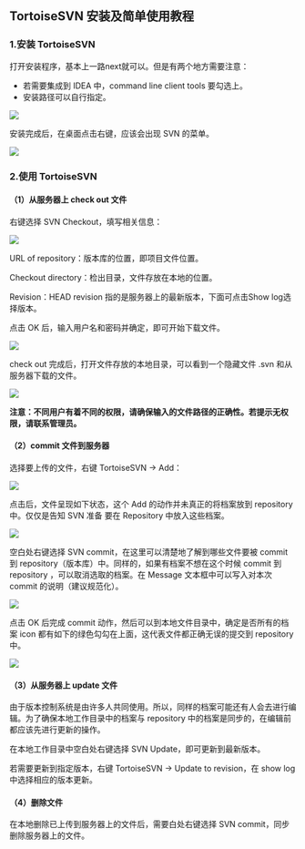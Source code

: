 ## TortoiseSVN 安装及简单使用教程

### 1.安装 TortoiseSVN

打开安装程序，基本上一路next就可以。但是有两个地方需要注意：

- 若需要集成到 IDEA 中，command line client tools 要勾选上。
- 安装路径可以自行指定。

![](../images/20190809144704.png)

安装完成后，在桌面点击右键，应该会出现 SVN 的菜单。

![](../images/20190809155630.png)



### 2.使用 TortoiseSVN

#### （1）从服务器上 check out 文件

右键选择 SVN Checkout，填写相关信息：

![](../images/20190809145738.png)

URL of repository：版本库的位置，即项目文件位置。

Checkout directory：检出目录，文件存放在本地的位置。

Revision：HEAD revision 指的是服务器上的最新版本，下面可点击Show log选择版本。

点击 OK 后，输入用户名和密码并确定，即可开始下载文件。

![](../images/20190809150944.png)

check out 完成后，打开文件存放的本地目录，可以看到一个隐藏文件 .svn 和从服务器下载的文件。

![](../images/20190809151217.png)

**注意：不同用户有着不同的权限，请确保输入的文件路径的正确性。若提示无权限，请联系管理员。**

#### （2）commit 文件到服务器

选择要上传的文件，右键 TortoiseSVN -> Add：

![](../images/20190809152321.png)

点击后，文件呈现如下状态，这个 Add 的动作并未真正的将档案放到 repository 中。仅仅是告知 SVN 准备       要在 Repository 中放入这些档案。

![](../images/20190809152650.png)

空白处右键选择 SVN commit，在这里可以清楚地了解到哪些文件要被 commit 到 repository（版本库）中。同样的，如果有档案不想在这个时候 commit 到 repository ，可以取消选取的档案。在 Message 文本框中可以写入对本次 commit 的说明（建议规范化）。

![](../images/20190809153138.png)

点击 OK 后完成 commit 动作，然后可以到本地文件目录中，确定是否所有的档案 icon 都有如下的绿色勾勾在上面，这代表文件都正确无误的提交到 repository 中。

![](../images/20190809153608.png)

#### （3）从服务器上 update 文件

由于版本控制系统是由许多人共同使用。所以，同样的档案可能还有人会去进行编辑。为了确保本地工作目录中的档案与 repository 中的档案是同步的，在编辑前都应该先进行更新的操作。

在本地工作目录中空白处右键选择 SVN Update，即可更新到最新版本。

若需要更新到指定版本，右键 TortoiseSVN -> Update to revision，在 show log 中选择相应的版本更新。

#### （4）删除文件

在本地删除已上传到服务器上的文件后，需要白处右键选择 SVN commit，同步删除服务器上的文件。
